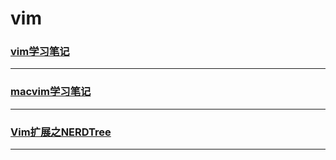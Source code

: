 vim
===

### [vim学习笔记](note)

---

### [macvim学习笔记](mvim)

---

### [Vim扩展之NERDTree](nerdtree)

---
